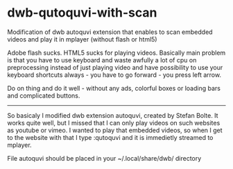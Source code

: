 dwb-qutoquvi-with-scan
======================

Modification of dwb autoquvi extension that enables to scan embedded videos and play it in mplayer (without flash or html5)


Adobe flash sucks. HTML5 sucks for playing videos. Basically main problem is that you have to use
keyboard and waste awfully a lot of cpu on preprocessing instead of just playing video and 
have possibility to use your keyboard shortcuts always - you have to go forward - you press left arrow.

Do on thing and do it well - without any ads, colorful boxes or loading bars and complicated buttons.

***

So basicaly I modified dwb extension autoquvi, created by Stefan Bolte. It works quite well, but I missed
that I can only play videos on such websites as youtube or vimeo. I wanted to play that  embedded videos,
so when I get to the website with that I type :qutoquvi and it is immedietly streamed to mplayer. 

File autoquvi should be placed in your ~/.local/share/dwb/ directory

